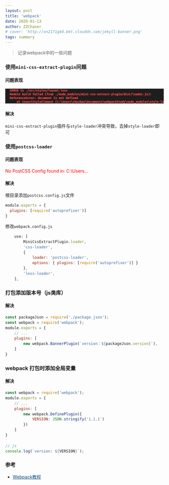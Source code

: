 ```yaml
---
layout: post
title: 'webpack'
date: 2020-01-13
author: ZZChaser
# cover: 'http://on2171g4d.bkt.clouddn.com/jekyll-banner.png'
tags: summary
---
```


> 记录webpack中的一些问题

### 使用`mini-css-extract-plugin`问题
#### 问题表现
![问题记录](/assets/img/webpack_001.png '问题')
#### 解决
`mini-css-extract-plugin`插件与`style-loader`冲突导致，去掉`style-loader`即可
### 使用`postcss-loader`
#### 问题表现
<span style="color: red">No PostCSS Config found in: C:\Users...</span>

#### 解决
根目录添加`postcss.config.js`文件
```javascript
module.exports = {
  plugins: [require('autoprefixer')]
}
```
修改`webpack.config.js`
```javascript
    use: [
        MiniCssExtractPlugin.loader,
        'css-loader',
        { 
            loader: 'postcss-loader', 
            options: { plugins: [require('autoprefixer')] } 
        },
        'less-loader',
    ],
```


### 打包添加版本号（js类库）

#### 解决
```javascript
const packageJson = require('./package.json');
const webpack = require('webpack');
module.exports = {
    // ...
    plugins: [
        new webpack.BannerPlugin(`version：${packageJson.version}`),
    ]
}
```

### webpack 打包时添加全局变量

#### 解决
```javascript
const webpack = require('webpack');
module.exports = {
    // ...
    plugins: [
        new webpack.DefinePlugin({
            VERSION: JSON.stringify('1.1.1')
        })
    ]
}

// js
console.log(`version: ${VERSION}`);
```


### 参考
* <a style='color:#0A497B' href='https://juejin.im/post/5de87444518825124c50cd36' target='_blank'>Webpack教程</a>
